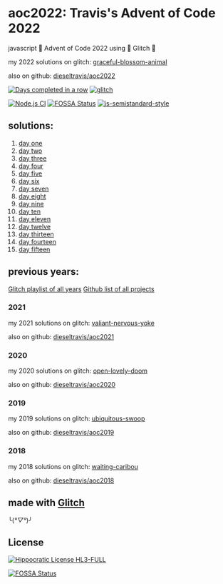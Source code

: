 # aoc2022: Travis's Advent of Code 2022

javascript 🎄 Advent of Code 2022 using 🎏 Glitch 🎏

my 2022 solutions on glitch: [graceful-blossom-animal](https://graceful-blossom-animal.glitch.me/)

also on github: [dieseltravis/aoc2022](https://github.com/dieseltravis/aoc2022)

[![Days completed in a row](https://img.shields.io/badge/⭐%20days%20in%20a%20row-14-blueviolet)](https://adventofcode.com/2022/) [![glitch](https://shields.io/badge/glitch-%F0%9F%91%8D%F0%9F%8E%8F-blue?logo=glitch&logoColor=violet)](https://glitch.com/)

[![Node.js CI](https://github.com/dieseltravis/aoc2022/actions/workflows/node.js.yml/badge.svg)](https://github.com/dieseltravis/aoc2022/actions/workflows/node.js.yml) [![FOSSA Status](https://app.fossa.com/api/projects/git%2Bgithub.com%2Fdieseltravis%2Faoc2022.svg?type=shield)](https://app.fossa.com/projects/git%2Bgithub.com%2Fdieseltravis%2Faoc2022?ref=badge_shield) [![js-semistandard-style](https://img.shields.io/badge/code%20style-semistandard-brightgreen.svg?logo=javascript)](https://github.com/standard/semistandard)

## solutions:

1. [day one](https://graceful-blossom-animal.glitch.me/day/01)
2. [day two](https://graceful-blossom-animal.glitch.me/day/02)
3. [day three](https://graceful-blossom-animal.glitch.me/day/03)
4. [day four](https://graceful-blossom-animal.glitch.me/day/04)
5. [day five](https://graceful-blossom-animal.glitch.me/day/05)
6. [day six](https://graceful-blossom-animal.glitch.me/day/06)
7. [day seven](https://graceful-blossom-animal.glitch.me/day/07)
8. [day eight](https://graceful-blossom-animal.glitch.me/day/08)
9. [day nine](https://graceful-blossom-animal.glitch.me/day/09)
10. [day ten](https://graceful-blossom-animal.glitch.me/day/10)
11. [day eleven](https://graceful-blossom-animal.glitch.me/day/11)
12. [day twelve](https://graceful-blossom-animal.glitch.me/day/12)
13. [day thirteen](https://graceful-blossom-animal.glitch.me/day/13)
14. [day fourteen](https://graceful-blossom-animal.glitch.me/day/14)
15. [day fifteen](https://graceful-blossom-animal.glitch.me/day/15)
<!--
16. [day sixteen](https://graceful-blossom-animal.glitch.me/day/16)
17. [day seventeen](https://graceful-blossom-animal.glitch.me/day/17)
18. [day eighteen](https://graceful-blossom-animal.glitch.me/day/18)
19. [day nineteen](https://graceful-blossom-animal.glitch.me/day/19)
20. [day twenty](https://graceful-blossom-animal.glitch.me/day/20)
21. [day twentyone](https://graceful-blossom-animal.glitch.me/day/21)
22. [day twentytwo](https://graceful-blossom-animal.glitch.me/day/22)
23. [day twentythree](https://graceful-blossom-animal.glitch.me/day/23)
24. [day twentyfour](https://graceful-blossom-animal.glitch.me/day/24)
25. [day twentyfive](https://graceful-blossom-animal.glitch.me/day/25)
    -->

## previous years:

[Glitch playlist of all years](https://glitch.com/@travishardiman/advent-of-code)
[Github list of all projects](https://github.com/stars/dieseltravis/lists/advent-of-code)

### 2021

my 2021 solutions on glitch: [valiant-nervous-yoke](https://valiant-nervous-yoke.glitch.me/)

also on github: [dieseltravis/aoc2021](https://github.com/dieseltravis/aoc2021)

### 2020

my 2020 solutions on glitch: [open-lovely-doom](https://open-lovely-doom.glitch.me/)

also on github: [dieseltravis/aoc2020](https://github.com/dieseltravis/aoc2020)

### 2019

my 2019 solutions on glitch: [ubiquitous-swoop](https://ubiquitous-swoop.glitch.me/)

also on github: [dieseltravis/aoc2019](https://github.com/dieseltravis/aoc2019)

### 2018

my 2018 solutions on glitch: [waiting-caribou](https://waiting-caribou.glitch.me/)

also on github: [dieseltravis/aoc2018](https://github.com/dieseltravis/aoc2018)

## made with [Glitch](https://glitch.com/)

╰(_°▽°_)╯

## License

[![Hippocratic License HL3-FULL](https://img.shields.io/static/v1?label=Hippocratic%20License&message=HL3-FULL&labelColor=5e2751&color=bc8c3d)](https://firstdonoharm.dev/version/3/0/full.html)

[![FOSSA Status](https://app.fossa.com/api/projects/git%2Bgithub.com%2Fdieseltravis%2Faoc2022.svg?type=large)](https://app.fossa.com/projects/git%2Bgithub.com%2Fdieseltravis%2Faoc2022?ref=badge_large)
